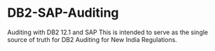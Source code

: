 # DB2-SAP-Auditing
Auditing with DB2 12.1 and SAP
This is intended to serve as the single source of truth for DB2 Auditing for New India Regulations. 
